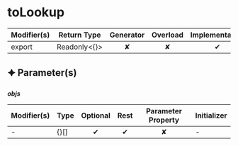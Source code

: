 # toLookup

| Modifier(s)                            | Return Type                    | Generator                        | Overload                         | Implementation                        |
|----------------------------------------|--------------------------------|:--------------------------------:|:--------------------------------:|:-------------------------------------:|
| export | Readonly&lt;{}&gt; | ✘ | ✘  | ✔ |

## &#128966; Parameter(s)

_**objs**_

| Modifier(s)                              | Type                        | Optional                           | Rest                          | Parameter Property                          | Initializer                       |
|------------------------------------------|-----------------------------|:----------------------------------:|:-----------------------------:|:-------------------------------------------:|-----------------------------------|
| - | {}[] | ✔  | ✔ | ✘ | - |